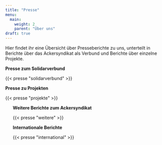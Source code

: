 ```yaml
---
title: "Presse"
menu:
  main:
    weight: 2
    parent: "Über uns"
draft: true
---
```


Hier findet ihr eine Übersicht über Presseberichte zu uns, unterteilt in Berichte über das Ackersyndikat als Verbund und Berichte über einzelne Projekte.

**Presse zum Solidarverbund**

{{< presse "solidarverbund" >}}

**Presse zu Projekten**

{{< presse "projekte" >}}

<ul class="citation-list">

**Weitere Berichte zum Ackersyndikat**

{{< presse "weitere" >}}

**Internationale Berichte**

{{< presse "international" >}}


